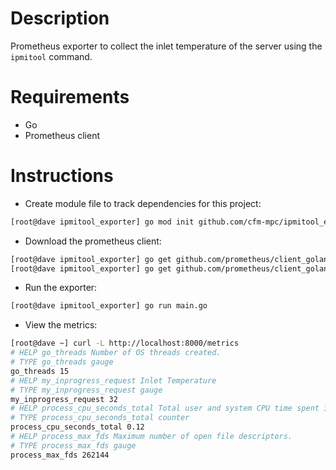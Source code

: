 # Description

Prometheus exporter to collect the inlet temperature of the server using the `ipmitool` command.

# Requirements

- Go
- Prometheus client

# Instructions

- Create module file to track dependencies for this project:
```bash
[root@dave ipmitool_exporter] go mod init github.com/cfm-mpc/ipmitool_exporter
```

- Download the prometheus client:
```bash
[root@dave ipmitool_exporter] go get github.com/prometheus/client_golang/prometheus
[root@dave ipmitool_exporter] go get github.com/prometheus/client_golang/prometheus/promhttp
```

- Run the exporter:
```bash
[root@dave ipmitool_exporter] go run main.go
```

- View the metrics:
```bash
[root@dave ~] curl -L http://localhost:8000/metrics
# HELP go_threads Number of OS threads created.
# TYPE go_threads gauge
go_threads 15
# HELP my_inprogress_request Inlet Temperature
# TYPE my_inprogress_request gauge
my_inprogress_request 32
# HELP process_cpu_seconds_total Total user and system CPU time spent in seconds.
# TYPE process_cpu_seconds_total counter
process_cpu_seconds_total 0.12
# HELP process_max_fds Maximum number of open file descriptors.
# TYPE process_max_fds gauge
process_max_fds 262144
```
